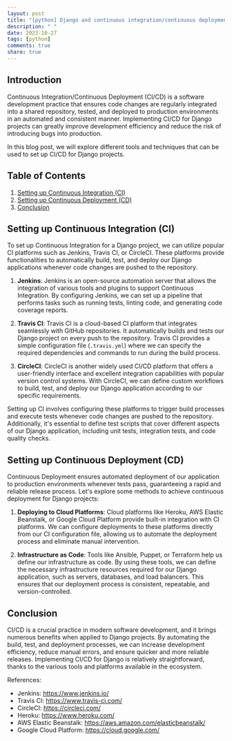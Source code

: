 ```yaml
---
layout: post
title: "[python] Django and continuous integration/continuous deployment (CI/CD)"
description: " "
date: 2023-10-27
tags: [python]
comments: true
share: true
---
```


## Introduction

Continuous Integration/Continuous Deployment (CI/CD) is a software development practice that ensures code changes are regularly integrated into a shared repository, tested, and deployed to production environments in an automated and consistent manner. Implementing CI/CD for Django projects can greatly improve development efficiency and reduce the risk of introducing bugs into production.

In this blog post, we will explore different tools and techniques that can be used to set up CI/CD for Django projects.

## Table of Contents

1. [Setting up Continuous Integration (CI)](#setting-up-continuous-integration-ci)
2. [Setting up Continuous Deployment (CD)](#setting-up-continuous-deployment-cd)
3. [Conclusion](#conclusion)

## Setting up Continuous Integration (CI)

To set up Continuous Integration for a Django project, we can utilize popular CI platforms such as Jenkins, Travis CI, or CircleCI. These platforms provide functionalities to automatically build, test, and deploy our Django applications whenever code changes are pushed to the repository.

1. **Jenkins**: Jenkins is an open-source automation server that allows the integration of various tools and plugins to support Continuous Integration. By configuring Jenkins, we can set up a pipeline that performs tasks such as running tests, linting code, and generating code coverage reports.

2. **Travis CI**: Travis CI is a cloud-based CI platform that integrates seamlessly with GitHub repositories. It automatically builds and tests our Django project on every push to the repository. Travis CI provides a simple configuration file (`.travis.yml`) where we can specify the required dependencies and commands to run during the build process.

3. **CircleCI**: CircleCI is another widely used CI/CD platform that offers a user-friendly interface and excellent integration capabilities with popular version control systems. With CircleCI, we can define custom workflows to build, test, and deploy our Django application according to our specific requirements.

Setting up CI involves configuring these platforms to trigger build processes and execute tests whenever code changes are pushed to the repository. Additionally, it's essential to define test scripts that cover different aspects of our Django application, including unit tests, integration tests, and code quality checks.

## Setting up Continuous Deployment (CD)

Continuous Deployment ensures automated deployment of our application to production environments whenever tests pass, guaranteeing a rapid and reliable release process. Let's explore some methods to achieve continuous deployment for Django projects:

1. **Deploying to Cloud Platforms**: Cloud platforms like Heroku, AWS Elastic Beanstalk, or Google Cloud Platform provide built-in integration with CI platforms. We can configure deployments to these platforms directly from our CI configuration file, allowing us to automate the deployment process and eliminate manual intervention.

2. **Infrastructure as Code**: Tools like Ansible, Puppet, or Terraform help us define our infrastructure as code. By using these tools, we can define the necessary infrastructure resources required for our Django application, such as servers, databases, and load balancers. This ensures that our deployment process is consistent, repeatable, and version-controlled.

## Conclusion

CI/CD is a crucial practice in modern software development, and it brings numerous benefits when applied to Django projects. By automating the build, test, and deployment processes, we can increase development efficiency, reduce manual errors, and ensure quicker and more reliable releases. Implementing CI/CD for Django is relatively straightforward, thanks to the various tools and platforms available in the ecosystem.

References:
- Jenkins: https://www.jenkins.io/
- Travis CI: https://www.travis-ci.com/
- CircleCI: https://circleci.com/
- Heroku: https://www.heroku.com/
- AWS Elastic Beanstalk: https://aws.amazon.com/elasticbeanstalk/
- Google Cloud Platform: https://cloud.google.com/